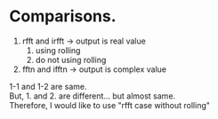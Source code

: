 # Comparisons.

1. rfft and irfft -> output is real value
    1. using rolling
    2. do not using rolling
2. fftn and ifftn -> output is complex value


1-1 and 1-2 are same.  
But, 1. and 2. are different... but almost same.  
Therefore, I would like to use "rfft case without rolling"